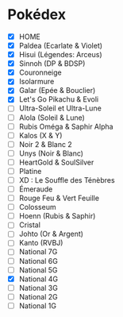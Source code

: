 # Pokédex

- [x] HOME
- [x] Paldea (Ecarlate & Violet)
- [x] Hisui (Légendes: Arceus)
- [x] Sinnoh (DP & BDSP)
- [x] Couronneige
- [x] Isolarmure 
- [x] Galar (Epée & Bouclier)
- [x] Let's Go Pikachu & Evoli
- [ ] Ultra-Soleil et Ultra-Lune
- [ ] Alola (Soleil & Lune)
- [ ] Rubis Oméga & Saphir Alpha
- [ ] Kalos (X & Y)
- [ ] Noir 2 & Blanc 2
- [ ] Unys (Noir & Blanc)
- [ ] HeartGold & SoulSilver
- [ ] Platine
- [ ] XD : Le Souffle des Ténèbres
- [ ] Émeraude
- [ ] Rouge Feu & Vert Feuille
- [ ] Colosseum
- [ ] Hoenn (Rubis & Saphir)
- [ ] Cristal
- [ ] Johto (Or & Argent)
- [ ] Kanto (RVBJ)
- [ ] National 7G
- [ ] National 6G
- [ ] National 5G
- [x] National 4G
- [ ] National 3G
- [ ] National 2G
- [ ] National 1G